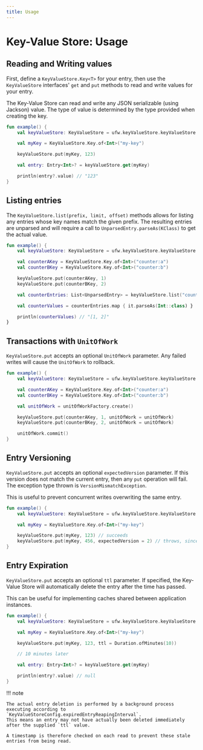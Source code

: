 ```yaml
---
title: Usage
---
```


# Key-Value Store: Usage

## Reading and Writing values

First, define a `KeyValueStore.Key<T>` for your entry, then use the `KeyValueStore` interfaces' `get` and `put` methods
to read and write values for your entry.

The Key-Value Store can read and write any JSON serializable (using Jackson) value. The type of value is determined by
the type provided when creating the key.

```kotlin title="Example.kt: Reading and Writing" linenums="1"
fun example() {
    val keyValueStore: KeyValueStore = ufw.keyValueStore.keyValueStore // Or @Inject using Guice

    val myKey = KeyValueStore.Key.of<Int>("my-key")

    keyValueStore.put(myKey, 123)

    val entry: Entry<Int>? = keyValueStore.get(myKey)

    println(entry?.value) // "123" 
}
```

## Listing entries

The `KeyValueStore.list(prefix, limit, offset)` methods allows for listing any entries whose key names match the given
prefix. The resulting entries are unparsed and will require a call to `UnparsedEntry.parseAs(KClass)` to get the actual
value.

```kotlin title="Example.kt: Listing Entries" linenums="1"
fun example() {
    val keyValueStore: KeyValueStore = ufw.keyValueStore.keyValueStore // Or @Inject using Guice

    val counterAKey = KeyValueStore.Key.of<Int>("counter:a")
    val counterBKey = KeyValueStore.Key.of<Int>("counter:b")

    keyValueStore.put(counterAKey, 1)
    keyValueStore.put(counterBKey, 2)

    val counterEntries: List<UnparsedEntry> = keyValueStore.list("counter:", limit = 100)

    val counterValues = counterEntries.map { it.parseAs(Int::class) }

    println(counterValues) // "[1, 2]" 
}
```

## Transactions with `UnitOfWork`

`KeyValueStore.put` accepts an optional `UnitOfWork` parameter. Any failed writes will cause the `UnitOfWork` to
rollback.

```kotlin title="Example.kt: UnitOfWork"
fun example() {
    val keyValueStore: KeyValueStore = ufw.keyValueStore.keyValueStore // Or @Inject using Guice

    val counterAKey = KeyValueStore.Key.of<Int>("counter:a")
    val counterBKey = KeyValueStore.Key.of<Int>("counter:b")

    val unitOfWork = unitOfWorkFactory.create()

    keyValueStore.put(counterAKey, 1, unitOfWork = unitOfWork)
    keyValueStore.put(counterBKey, 2, unitOfWork = unitOfWork)

    unitOfWork.commit()
}
```

## Entry Versioning

`KeyValueStore.put` accepts an optional `expectedVersion` parameter. If this version does not match the current entry,
then any `put` operation will fail. The exception type thrown is `VersionMismatchException`.

This is useful to prevent concurrent writes overwriting the same entry.

```kotlin title="Example.kt: Versioning"
fun example() {
    val keyValueStore: KeyValueStore = ufw.keyValueStore.keyValueStore // Or @Inject using Guice

    val myKey = KeyValueStore.Key.of<Int>("my-key")

    keyValueStore.put(myKey, 123) // succeeds
    keyValueStore.put(myKey, 456, expectedVersion = 2) // throws, since version is currently `1`
}
```

## Entry Expiration

`KeyValueStore.put` accepts an optional `ttl` parameter. If specified, the Key-Value Store will automatically delete the
entry after the time has passed.

This can be useful for implementing caches shared between application instances.

```kotlin title="Example.kt: Expiration" linenums="1"
fun example() {
    val keyValueStore: KeyValueStore = ufw.keyValueStore.keyValueStore // Or @Inject using Guice

    val myKey = KeyValueStore.Key.of<Int>("my-key")

    keyValueStore.put(myKey, 123, ttl = Duration.ofMinutes(10))

    // 10 minutes later

    val entry: Entry<Int>? = keyValueStore.get(myKey)

    println(entry?.value) // null 
}
```

!!! note

    The actual entry deletion is performed by a background process executing according to `KeyValueStoreConfig.expiredEntryReapingInterval`.
    This means an entry may not have actually been deleted immediately after the supplied `ttl` value.
    
    A timestamp is therefore checked on each read to prevent these stale entries from being read.